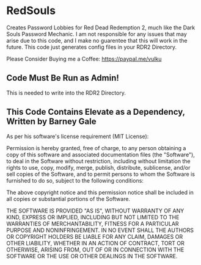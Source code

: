 # RedSouls
 Creates Password Lobbies for Red Dead Redemption 2, much like the Dark Souls Password Mechanic.
 I am not responsible for any issues that may arise due to this code, and I make no guarentee that this will work in the future.
 This code just generates config files in your RDR2 Directory.

Please Consider Buying me a Coffee: https://paypal.me/vulku

## Code Must Be Run as Admin!
This is needed to write into the RDR2 Directory.

## This Code Contains Elevate as a Dependency, Written by Barney Gale
As per his software's license requirement (MIT License):

Permission is hereby granted, free of charge, to any person obtaining a copy of this software and associated documentation files (the "Software"), to deal in the Software without restriction, including without limitation the rights to use, copy, modify, merge, publish, distribute, sublicense, and/or sell copies of the Software, and to permit persons to whom the Software is furnished to do so, subject to the following conditions:

The above copyright notice and this permission notice shall be included in all copies or substantial portions of the Software.

THE SOFTWARE IS PROVIDED "AS IS", WITHOUT WARRANTY OF ANY KIND, EXPRESS OR IMPLIED, INCLUDING BUT NOT LIMITED TO THE WARRANTIES OF MERCHANTABILITY, FITNESS FOR A PARTICULAR PURPOSE AND NONINFRINGEMENT. IN NO EVENT SHALL THE AUTHORS OR COPYRIGHT HOLDERS BE LIABLE FOR ANY CLAIM, DAMAGES OR OTHER LIABILITY, WHETHER IN AN ACTION OF CONTRACT, TORT OR OTHERWISE, ARISING FROM, OUT OF OR IN CONNECTION WITH THE SOFTWARE OR THE USE OR OTHER DEALINGS IN THE SOFTWARE.
